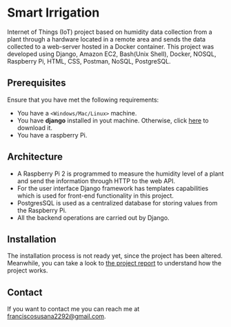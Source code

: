 # Smart Irrigation

Internet of Things (IoT) project based on humidity data collection from a plant through a hardware located in a remote area and sends the data collected to a web-server hosted in a Docker container. This project was developed using Django, Amazon EC2, Bash(Unix Shell), Docker, NOSQL, Raspberry Pi, HTML, CSS, Postman, NoSQL, PostgreSQL.

## Prerequisites

Ensure that you have met the following requirements:

* You have a `<Windows/Mac/Linux>` machine.
* You have **django** installed in yout machine. Otherwise, click [here](https://www.djangoproject.com/download/) to download it.
* You have a raspberry Pi.

## Architecture

* A Raspberry Pi 2 is programmed to measure the humidity level of a plant and send the information through HTTP to the web API.
* For the user interface Django framework has templates capabilities which is used for front-end functionality in this project.
* PostgresSQL is used as a centralized database for storing values from the Raspberry Pi.
* All the backend operations are carried out by Django.

## Installation

The installation process is not ready yet, since the project has been altered. Meanwhile, you can take a look to [the project report](http://fasc.info/project-2b) to understand how the project works.

## Contact

If you want to contact me you can reach me at franciscosusana2292@gmail.com.
